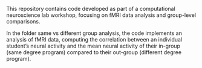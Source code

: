 This repository contains code developed as part of a computational neuroscience lab workshop, focusing on fMRI data analysis and group-level comparisons.

In the folder same vs different group analysis, the code implements an analysis of fMRI data, computing the correlation between an individual student’s neural activity and the mean neural activity of their in-group (same degree program) compared to their out-group (different degree program).
